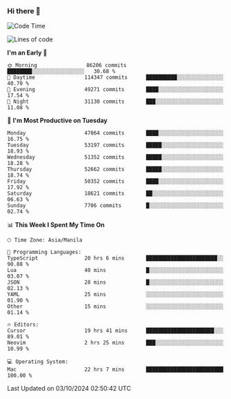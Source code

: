 ### Hi there 👋

<!--START_SECTION:waka-->
![Code Time](http://img.shields.io/badge/Code%20Time-5%2C616%20hrs%2059%20mins-blue)

![Lines of code](https://img.shields.io/badge/From%20Hello%20World%20I%27ve%20Written-121.8%20million%20lines%20of%20code-blue)

**I'm an Early 🐤** 

```text
🌞 Morning                86206 commits       ████████░░░░░░░░░░░░░░░░░   30.68 % 
🌆 Daytime                114347 commits      ██████████░░░░░░░░░░░░░░░   40.70 % 
🌃 Evening                49271 commits       ████░░░░░░░░░░░░░░░░░░░░░   17.54 % 
🌙 Night                  31130 commits       ███░░░░░░░░░░░░░░░░░░░░░░   11.08 % 
```
📅 **I'm Most Productive on Tuesday** 

```text
Monday                   47064 commits       ████░░░░░░░░░░░░░░░░░░░░░   16.75 % 
Tuesday                  53197 commits       █████░░░░░░░░░░░░░░░░░░░░   18.93 % 
Wednesday                51352 commits       █████░░░░░░░░░░░░░░░░░░░░   18.28 % 
Thursday                 52662 commits       █████░░░░░░░░░░░░░░░░░░░░   18.74 % 
Friday                   50352 commits       ████░░░░░░░░░░░░░░░░░░░░░   17.92 % 
Saturday                 18621 commits       ██░░░░░░░░░░░░░░░░░░░░░░░   06.63 % 
Sunday                   7706 commits        █░░░░░░░░░░░░░░░░░░░░░░░░   02.74 % 
```


📊 **This Week I Spent My Time On** 

```text
🕑︎ Time Zone: Asia/Manila

💬 Programming Languages: 
TypeScript               20 hrs 6 mins       ███████████████████████░░   90.88 % 
Lua                      40 mins             █░░░░░░░░░░░░░░░░░░░░░░░░   03.07 % 
JSON                     28 mins             █░░░░░░░░░░░░░░░░░░░░░░░░   02.13 % 
YAML                     25 mins             ░░░░░░░░░░░░░░░░░░░░░░░░░   01.90 % 
Other                    15 mins             ░░░░░░░░░░░░░░░░░░░░░░░░░   01.14 % 

🔥 Editors: 
Cursor                   19 hrs 41 mins      ██████████████████████░░░   89.01 % 
Neovim                   2 hrs 25 mins       ███░░░░░░░░░░░░░░░░░░░░░░   10.99 % 

💻 Operating System: 
Mac                      22 hrs 7 mins       █████████████████████████   100.00 % 
```


 Last Updated on 03/10/2024 02:50:42 UTC
<!--END_SECTION:waka-->


<!--
**rad182/rad182** is a ✨ _special_ ✨ repository because its `README.md` (this file) appears on your GitHub profile.

Here are some ideas to get you started:

- 🔭 I’m currently working on ...
- 🌱 I’m currently learning ...
- 👯 I’m looking to collaborate on ...
- 🤔 I’m looking for help with ...
- 💬 Ask me about ...
- 📫 How to reach me: ...
- 😄 Pronouns: ...
- ⚡ Fun fact: ...
-->
